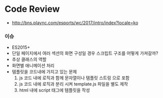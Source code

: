 # Code Review

- http://bns.plaync.com/esports/wc/2017/intro/index?locale=ko

### 이슈
- ES2015+
- 단일 페이지에서 여러 섹션의 화면 구성일 경우 스크립트 구조를 어떻게 가져갈까?
- 추상 클래스의 역할
- 화면별 애니메이션 처리
- 템플릿을 코드내에 가지고 있는 문제
  1. js 코드 내에 로직과 함께 문자열이나 템플릿 스트링 으로 포함
  2. js 코드 내에 로직과 분리 시켜 template.js 파일을 별도 제작
  3. html 내에 script 태그에 템플릿을 작성